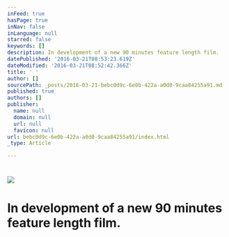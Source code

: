 ```yaml
---
inFeed: true
hasPage: true
inNav: false
inLanguage: null
starred: false
keywords: []
description: In development of a new 90 minutes feature length film.
datePublished: '2016-03-21T08:53:23.619Z'
dateModified: '2016-03-21T08:52:42.366Z'
title: ' '
author: []
sourcePath: _posts/2016-03-21-bebc0d9c-6e0b-422a-a0d0-9caa84255a91.md
published: true
authors: []
publisher:
  name: null
  domain: null
  url: null
  favicon: null
url: bebc0d9c-6e0b-422a-a0d0-9caa84255a91/index.html
_type: Article

---
```

# ![](https://the-grid-user-content.s3-us-west-2.amazonaws.com/06d7396f-d67b-4efb-bc0f-6f9363d055ac.jpg)

# In development of a new 90 minutes feature length film.